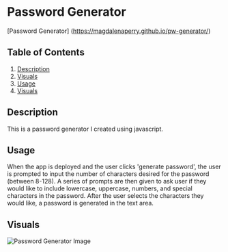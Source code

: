 # Password Generator

[Password Generator] (https://magdalenaperry.github.io/pw-generator/)

## Table of Contents
1. [Description](#Description)
2. [Visuals](#Visuals)
3. [Usage](#Usage)
4. [Visuals](#Visuals)


## Description
This is a password generator I created using javascript.

## Usage
When the app is deployed and the user clicks 'generate password', the user is prompted to input the number of characters desired for the password (between 8-128). A series of prompts are then given to ask user if they would like to include lowercase, uppercase, numbers, and special characters in the password. After the user selects the characters they would like, a password is generated in the text area.

## Visuals
![Password Generator Image](./assets/)
